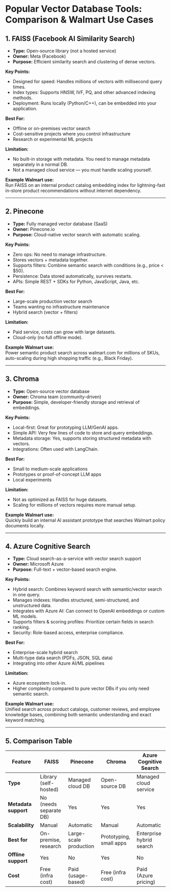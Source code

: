 # Popular Vector Database Tools: Comparison & Walmart Use Cases

## 1. FAISS (Facebook AI Similarity Search)

- **Type:** Open-source library (not a hosted service)
- **Owner:** Meta (Facebook)
- **Purpose:** Efficient similarity search and clustering of dense vectors.

**Key Points:**
- Designed for speed: Handles millions of vectors with millisecond query times.
- Index types: Supports HNSW, IVF, PQ, and other advanced indexing methods.
- Deployment: Runs locally (Python/C++), can be embedded into your application.

**Best For:**
- Offline or on-premises vector search
- Cost-sensitive projects where you control infrastructure
- Research or experimental ML projects

**Limitation:**
- No built-in storage with metadata. You need to manage metadata separately in a normal DB.
- Not a managed cloud service — you must handle scaling yourself.

**Example Walmart use:**  
Run FAISS on an internal product catalog embedding index for lightning-fast in-store product recommendations without internet dependency.

---

## 2. Pinecone

- **Type:** Fully managed vector database (SaaS)
- **Owner:** Pinecone.io
- **Purpose:** Cloud-native vector search with automatic scaling.

**Key Points:**
- Zero ops: No need to manage infrastructure.
- Stores vectors + metadata together.
- Supports filters: Combine semantic search with conditions (e.g., price < $50).
- Persistence: Data stored automatically, survives restarts.
- APIs: Simple REST + SDKs for Python, JavaScript, Java, etc.

**Best For:**
- Large-scale production vector search
- Teams wanting no infrastructure maintenance
- Hybrid search (vector + filters)

**Limitation:**
- Paid service, costs can grow with large datasets.
- Cloud-only (no full offline mode).

**Example Walmart use:**  
Power semantic product search across walmart.com for millions of SKUs, auto-scaling during high shopping traffic (e.g., Black Friday).

---

## 3. Chroma

- **Type:** Open-source vector database
- **Owner:** Chroma team (community-driven)
- **Purpose:** Simple, developer-friendly storage and retrieval of embeddings.

**Key Points:**
- Local-first: Great for prototyping LLM/GenAI apps.
- Simple API: Very few lines of code to store and query embeddings.
- Metadata storage: Yes, supports storing structured metadata with vectors.
- Integrations: Often used with LangChain.

**Best For:**
- Small to medium-scale applications
- Prototypes or proof-of-concept LLM apps
- Local experiments

**Limitation:**
- Not as optimized as FAISS for huge datasets.
- Scaling for millions of vectors requires more manual setup.

**Example Walmart use:**  
Quickly build an internal AI assistant prototype that searches Walmart policy documents locally.

---

## 4. Azure Cognitive Search

- **Type:** Cloud search-as-a-service with vector search support
- **Owner:** Microsoft Azure
- **Purpose:** Full-text + vector-based search engine.

**Key Points:**
- Hybrid search: Combines keyword search with semantic/vector search in one query.
- Manages indexes: Handles structured, semi-structured, and unstructured data.
- Integrates with Azure AI: Can connect to OpenAI embeddings or custom ML models.
- Supports filters & scoring profiles: Prioritize certain fields in search ranking.
- Security: Role-based access, enterprise compliance.

**Best For:**
- Enterprise-scale hybrid search
- Multi-type data search (PDFs, JSON, SQL data)
- Integrating into other Azure AI/ML pipelines

**Limitation:**
- Azure ecosystem lock-in.
- Higher complexity compared to pure vector DBs if you only need semantic search.

**Example Walmart use:**  
Unified search across product catalogs, customer reviews, and employee knowledge bases, combining both semantic understanding and exact keyword matching.

---

## 5. Comparison Table

| Feature             | FAISS                | Pinecone                | Chroma             | Azure Cognitive Search   |
|---------------------|----------------------|-------------------------|--------------------|-------------------------|
| **Type**            | Library (self-hosted)| Managed cloud DB        | Open-source DB     | Managed cloud service   |
| **Metadata support**| No (needs separate DB)| Yes                    | Yes                | Yes                    |
| **Scalability**     | Manual               | Automatic               | Manual             | Automatic              |
| **Best for**        | On-premise, research | Large-scale production  | Prototyping, small apps | Enterprise hybrid search |
| **Offline support** | Yes                  | No                      | Yes                | No                     |
| **Cost**            | Free (infra cost)    | Paid (usage-based)      | Free (infra cost)  | Paid (Azure pricing)    |